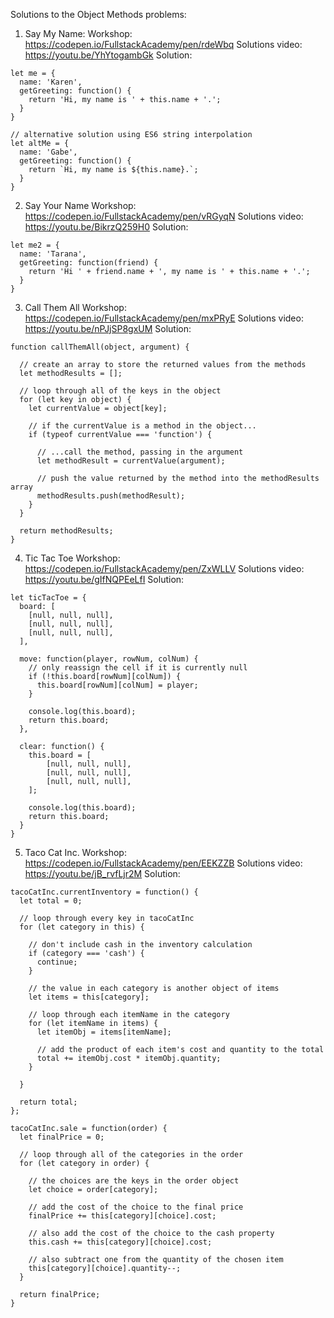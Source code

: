 Solutions to the Object Methods problems:
1. Say My Name:
Workshop: https://codepen.io/FullstackAcademy/pen/rdeWbq
Solutions video: https://youtu.be/YhYtogambGk
Solution:
```
let me = {
  name: 'Karen',
  getGreeting: function() {
    return 'Hi, my name is ' + this.name + '.';
  }
}

// alternative solution using ES6 string interpolation
let altMe = {
  name: 'Gabe',
  getGreeting: function() {
    return `Hi, my name is ${this.name}.`;
  }
}
```

2. Say Your Name
Workshop: https://codepen.io/FullstackAcademy/pen/vRGyqN
Solutions video: https://youtu.be/BikrzQ259H0
Solution:
```
let me2 = {
  name: 'Tarana',
  getGreeting: function(friend) {
    return 'Hi ' + friend.name + ', my name is ' + this.name + '.';
  }
}
```

3. Call Them All
Workshop: https://codepen.io/FullstackAcademy/pen/mxPRyE
Solutions video: https://youtu.be/nPJjSP8gxUM
Solution:
```
function callThemAll(object, argument) {

  // create an array to store the returned values from the methods
  let methodResults = [];

  // loop through all of the keys in the object
  for (let key in object) {
    let currentValue = object[key];

    // if the currentValue is a method in the object...
    if (typeof currentValue === 'function') {

      // ...call the method, passing in the argument
      let methodResult = currentValue(argument);

      // push the value returned by the method into the methodResults array
      methodResults.push(methodResult);
    }
  }

  return methodResults;
}
```

4. Tic Tac Toe
Workshop: https://codepen.io/FullstackAcademy/pen/ZxWLLV
Solutions video: https://youtu.be/gIfNQPEeLfI
Solution:
```
let ticTacToe = {
  board: [
    [null, null, null],
    [null, null, null],
    [null, null, null],
  ],

  move: function(player, rowNum, colNum) {
    // only reassign the cell if it is currently null
    if (!this.board[rowNum][colNum]) {
      this.board[rowNum][colNum] = player;
    }

    console.log(this.board);
    return this.board;
  },

  clear: function() {
    this.board = [
        [null, null, null],
        [null, null, null],
        [null, null, null],
    ];

    console.log(this.board);
    return this.board;
  }
}
```

5. Taco Cat Inc.
Workshop: https://codepen.io/FullstackAcademy/pen/EEKZZB
Solutions video: https://youtu.be/jB_rvfLjr2M
Solution:
```
tacoCatInc.currentInventory = function() {
  let total = 0;

  // loop through every key in tacoCatInc
  for (let category in this) {

    // don't include cash in the inventory calculation
    if (category === 'cash') {
      continue;
    }

    // the value in each category is another object of items
    let items = this[category];

    // loop through each itemName in the category
    for (let itemName in items) {
      let itemObj = items[itemName];

      // add the product of each item's cost and quantity to the total
      total += itemObj.cost * itemObj.quantity;
    }

  }

  return total;
};

tacoCatInc.sale = function(order) {
  let finalPrice = 0;

  // loop through all of the categories in the order
  for (let category in order) {

    // the choices are the keys in the order object
    let choice = order[category];

    // add the cost of the choice to the final price
    finalPrice += this[category][choice].cost;

    // also add the cost of the choice to the cash property
    this.cash += this[category][choice].cost;

    // also subtract one from the quantity of the chosen item
    this[category][choice].quantity--;
  }

  return finalPrice;
}
```
